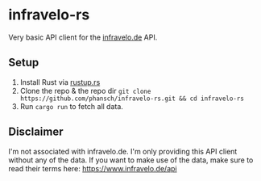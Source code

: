 # infravelo-rs

Very basic API client for the [infravelo.de](https://www.infravelo.de) API.

## Setup

1. Install Rust via [rustup.rs](https://rustup.rs)
2. Clone the repo & the repo dir `git clone https://github.com/phansch/infravelo-rs.git && cd infravelo-rs`
3. Run `cargo run` to fetch all data.

## Disclaimer

I'm not associated with infravelo.de. I'm only providing this API client without any of the data.
If you want to make use of the data, make sure to read their terms here: https://www.infravelo.de/api
